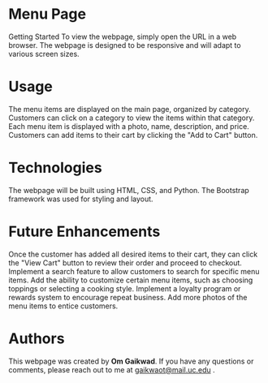 # Menu Page

Getting Started
To view the webpage, simply open the URL in a web browser. The webpage is designed to be responsive and will adapt to various screen sizes.

# Usage

The menu items are displayed on the main page, organized by category. Customers can click on a category to view the items within that category.
Each menu item is displayed with a photo, name, description, and price. Customers can add items to their cart by clicking the "Add to Cart" button.


# Technologies

The webpage will be built using HTML, CSS, and Python. The Bootstrap framework was used for styling and layout.

# Future Enhancements

Once the customer has added all desired items to their cart, they can click the "View Cart" button to review their order and proceed to checkout.
Implement a search feature to allow customers to search for specific menu items.
Add the ability to customize certain menu items, such as choosing toppings or selecting a cooking style.
Implement a loyalty program or rewards system to encourage repeat business.
Add more photos of the menu items to entice customers.

# Authors

This webpage was created by **Om Gaikwad**. If you have any questions or comments, please reach out to me at [gaikwaot@mail.uc.edu](mailto:gaikwaot@mail.uc.edu)
.
